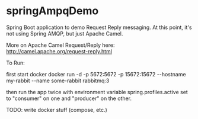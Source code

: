 # springAmpqDemo
Spring Boot application to demo Request Reply messaging. At this point, it's not using Spring AMQP, but just Apache Camel.

More on Apache Camel Request/Reply here: http://camel.apache.org/request-reply.html

To Run:

first start docker
docker run -d -p 5672:5672 -p 15672:15672 --hostname my-rabbit --name some-rabbit rabbitmq:3

then run the app twice with environment variable spring.profiles.active set to "consumer" on one and "producer" on the other.

TODO: write docker stuff (compose, etc.)
